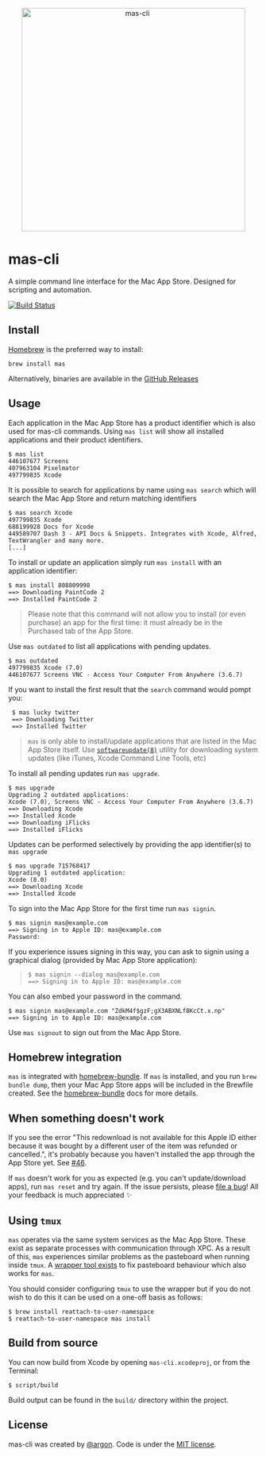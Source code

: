 [<p align="center"><img src="mas-cli.png" alt="mas-cli" width="450" height="auto"></p>][mas-cli]

# mas-cli

A simple command line interface for the Mac App Store. Designed for scripting and automation.

[![Build Status](https://travis-ci.org/mas-cli/mas.svg?branch=master)](https://travis-ci.org/mas-cli/mas)

## Install

[Homebrew](http://brew.sh) is the preferred way to install:

    brew install mas

Alternatively, binaries are available in the [GitHub Releases](https://github.com/mas-cli/mas/releases)

## Usage

Each application in the Mac App Store has a product identifier which is also
used for mas-cli commands. Using `mas list` will show all installed
applications and their product identifiers.

    $ mas list
    446107677 Screens
    407963104 Pixelmator
    497799835 Xcode

It is possible to search for applications by name using `mas search` which
will search the Mac App Store and return matching identifiers

    $ mas search Xcode
    497799835 Xcode
    688199928 Docs for Xcode
    449589707 Dash 3 - API Docs & Snippets. Integrates with Xcode, Alfred, TextWrangler and many more.
    [...]

To install or update an application simply run `mas install` with an
application identifier:

    $ mas install 808809998
    ==> Downloading PaintCode 2
    ==> Installed PaintCode 2

> Please note that this command will not allow you to install (or even purchase) an app for the first time: it must already be in the Purchased tab of the App Store.

Use `mas outdated` to list all applications with pending updates.

    $ mas outdated
    497799835 Xcode (7.0)
    446107677 Screens VNC - Access Your Computer From Anywhere (3.6.7)
    
   If you want to install the first result that the `search` command would pompt you:
       
     $ mas lucky twitter
     ==> Downloading Twitter
     ==> Installed Twitter

> `mas` is only able to install/update applications that are listed in the Mac App Store itself. Use [`softwareupdate(8)`](https://developer.apple.com/legacy/library/documentation/Darwin/Reference/ManPages/man8/softwareupdate.8.html) utility for downloading system updates (like iTunes, Xcode Command Line Tools, etc)

To install all pending updates run `mas upgrade`.

    $ mas upgrade
    Upgrading 2 outdated applications:
    Xcode (7.0), Screens VNC - Access Your Computer From Anywhere (3.6.7)
    ==> Downloading Xcode
    ==> Installed Xcode    
    ==> Downloading iFlicks
    ==> Installed iFlicks    

Updates can be performed selectively by providing the app identifier(s) to
`mas upgrade`

    $ mas upgrade 715768417
    Upgrading 1 outdated application:
    Xcode (8.0)
    ==> Downloading Xcode
    ==> Installed Xcode

To sign into the Mac App Store for the first time run `mas signin`.

    $ mas signin mas@example.com
    ==> Signing in to Apple ID: mas@example.com
    Password:

If you experience issues signing in this way, you can ask to signin using a graphical dialog (provided by Mac App Store application):
>
>     $ mas signin --dialog mas@example.com
>     ==> Signing in to Apple ID: mas@example.com

You can also embed your password in the command.

    $ mas signin mas@example.com "ZdkM4f$gzF;gX3ABXNLf8KcCt.x.np"
    ==> Signing in to Apple ID: mas@example.com

Use `mas signout` to sign out from the Mac App Store.

## Homebrew integration

`mas` is integrated with [homebrew-bundle](https://github.com/Homebrew/homebrew-bundle). If `mas` is installed, and you run `brew bundle dump`, then your Mac App Store apps will be included in the Brewfile created. See the [homebrew-bundle](https://github.com/Homebrew/homebrew-bundle) docs for more details.

## When something doesn't work

If you see the error "This redownload is not available for this Apple ID either because it was bought by a different user of the item was refunded or cancelled.", it's probably because you haven't installed the app through the App Store yet. See [#46](https://github.com/mas-cli/mas/issues/46#issuecomment-248581233).

If `mas` doesn't work for you as expected (e.g. you can't update/download apps), run `mas reset` and try again. If the issue persists, please [file a bug](https://github.com/mas-cli/mas/issues/new)! All your feedback is much appreciated ✨

## Using `tmux`

`mas` operates via the same system services as the Mac App Store. These exist as
separate processes with communication through XPC. As a result of this, `mas`
experiences similar problems as the pasteboard when running inside `tmux`. A
[wrapper tool exists](https://github.com/ChrisJohnsen/tmux-MacOSX-pasteboard) to
fix pasteboard behaviour which also works for `mas`.

You should consider configuring `tmux` to use the wrapper but if you do not wish
to do this it can be used on a one-off basis as follows:

```
$ brew install reattach-to-user-namespace
$ reattach-to-user-namespace mas install
```

## Build from source

You can now build from Xcode by opening `mas-cli.xcodeproj`, or from the Terminal:

```
$ script/build
```

Build output can be found in the `build/` directory within the project.

## License

mas-cli was created by [@argon](https://github.com/argon).
Code is under the [MIT license](LICENSE).

[mas-cli]: https://github.com/mas-cli/mas
